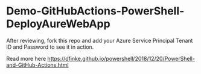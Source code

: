 # Demo-GitHubActions-PowerShell-DeployAureWebApp

After reviewing, fork this repo and add your Azure Service Principal Tenant ID and Password to see it in action.

Read more here https://dfinke.github.io/powershell/2018/12/20/PowerShell-and-GitHub-Actions.html